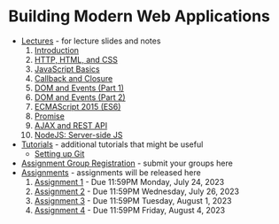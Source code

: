 # Building Modern Web Applications

* [Lectures](./lectures) - for lecture slides and notes
    1. [Introduction](./lectures/lecture-0.pdf)
    2. [HTTP, HTML, and CSS](./lectures/lecture-1.pdf)
    3. [JavaScript Basics](./lectures/lecture-2.pdf)
    4. [Callback and Closure](./lectures/lecture-3.pdf)
    5. [DOM and Events (Part 1)](./lectures/lecture-4.1.pdf)
    6. [DOM and Events (Part 2)](./lectures/lecture-4.2.pdf)
    7. [ECMAScript 2015 (ES6)](./lectures/lecture-6.1.pdf)
    8. [Promise](./lectures/lecture-6.2.pdf)
    9. [AJAX and REST API](./lectures/lecture-7.pdf)
    10. [NodeJS: Server-side JS](./lectures/lecture-8.pdf)
* [Tutorials](./tutorials) - additional tutorials that might be useful
    * [Setting up Git](./tutorials/git-setup.md)
* [Assignment Group Registration](https://forms.gle/GBJfRiSKEn1jXa7UA) - submit your groups here
* [Assignments](./assignments) - assignments will be released here
    1. [Assignment 1](./assignments/assignment-1) - Due 11:59PM Monday, July 24, 2023
    2. [Assignment 2](./assignments/assignment-2) - Due 11:59PM Wednesday, July 26, 2023
    3. [Assignment 3](./assignments/assignment-3) - Due 11:59PM Tuesday, August 1, 2023
    4. [Assignment 4](./assignments/assignment-4) - Due 11:59PM Friday, August 4, 2023
